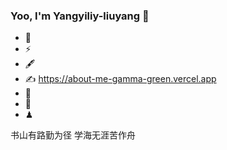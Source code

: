 ### Yoo, I'm Yangyiliy-liuyang 👋


- 🍻 
- ⚡ 
- 🖋 
- ✍️ https://about-me-gamma-green.vercel.app
- 🏃 
- 🥋 
- ♟ 

书山有路勤为径 学海无涯苦作舟
